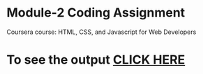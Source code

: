 

# Module-2 Coding Assignment

Coursera course: HTML, CSS, and Javascript for Web Developers

# To see the output [CLICK HERE](https://Ankit2399.github.io/Coursera-HTML-CSS-and-JavaScript-for-Web-Developers/module-2/index.html)

